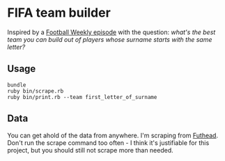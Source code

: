# FIFA team builder

Inspired by a [Football Weekly episode](http://www.theguardian.com/football/blog/audio/2014/oct/09/football-weekly-extra-podcast-listen-now) with the question: *what's the best team you can build out of players whose surname starts with the same letter?*

## Usage

```
bundle
ruby bin/scrape.rb
ruby bin/print.rb --team first_letter_of_surname
```

## Data

You can get ahold of the data from anywhere. I'm scraping from [Futhead](http://www.futhead.com/15/players). Don't run the scrape command too often - I think it's justifiable for this project, but you should still not scrape more than needed.
